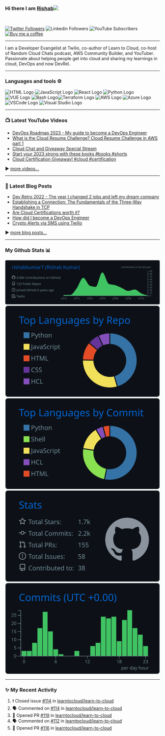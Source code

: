 ### Hi there I am [Rishab](https://rishabkumar.com)<img src="https://raw.githubusercontent.com/MartinHeinz/MartinHeinz/master/wave.gif" width="30px">
<br/>

[![Twitter Followers](https://img.shields.io/badge/Twitter-13k-blue?style=social&logo=twitter)](https://twitter.com/rishabk7)
![Linkedin Followers](https://img.shields.io/badge/LinkedIn-7k-blue?style=social&logo=linkedin) ![YouTube Subscribers](https://img.shields.io/youtube/channel/subscribers/UCtLwBE6ZNXnQdQp5o36BUxA?label=YouTube&style=social) [![Buy me a coffee](https://img.shields.io/static/v1.svg?label=Buy%20me%20a%20coffee&message=🥨&color=black&logo=buy%20me%20a%20coffee&logoColor=white&labelColor=6f4e37)](https://www.buymeacoffee.com/rishabincloud)


---

I am a Developer Evangelist at Twilio, co-author of Learn to Cloud, co-host of Random Cloud Chats podcast, AWS Community Builder, and YouTuber. Passionate about helping people get into cloud and sharing my learnings in cloud, DevOps and now DevRel. 

---

### Languages and tools ⚙️
<!-- For more icons please follow  https://github.com/MikeCodesDotNET/ColoredBadges -->
<p>
<img src="https://www.svgrepo.com/show/303205/html-5-logo.svg" alt="HTML Logo" width="50" height="50"/> <img src="https://cdn.worldvectorlogo.com/logos/logo-javascript.svg" alt="JavaScript Logo" width="50" height="50"/> <img src="https://cdn.worldvectorlogo.com/logos/react-2.svg" alt="React Logo" width="50" height="50"/> <img src="https://cdn.worldvectorlogo.com/logos/python-5.svg" alt="Python Logo" width="50" height="50"/> <img src="https://cdn.worldvectorlogo.com/logos/vue-9.svg" alt="VUE Logo" width="50" height="50"/> <img src="https://cdn.worldvectorlogo.com/logos/bash-1.svg" alt="Bash Logo" width="50" height="50"/><img src="https://cdn.worldvectorlogo.com/logos/terraform-enterprise.svg" alt="Terraform Logo" width="50" height="50"/> <img src="https://cdn.worldvectorlogo.com/logos/aws-2.svg" alt="AWS Logo" width="50" height="50"/> <img src="https://cdn.worldvectorlogo.com/logos/azure-1.svg" alt="Azure Logo" width="50" height="50"/> <img src="https://cdn.worldvectorlogo.com/logos/visual-studio-code-1.svg" alt="VSCode Logo" width="50" height="50"/> <img src="https://cdn.worldvectorlogo.com/logos/visual-studio-2013.svg" alt="Visual Studio Logo" width="50" height="50"/>
</p>

---

### 📺 Latest YouTube Videos

<!-- YOUTUBE-VIDEOS-LIST:START -->
- [DevOps Roadmap 2023 - My guide to become a DevOps Engineer](https://www.youtube.com/watch?v=jsC0Iqb679M)
- [What is the Cloud Resume Challenge? Cloud Resume Challenge in AWS part 1](https://www.youtube.com/watch?v=NNKzYhvqq5w)
- [Cloud Chat and Giveaway Special Stream](https://www.youtube.com/watch?v=1lSor-g7Yv0)
- [Start your 2023 strong with these books #books #shorts](https://www.youtube.com/watch?v=w1EntGNudZQ)
- [Cloud Certification Giveaway! #cloud #certification](https://www.youtube.com/watch?v=KjbvRZh6eHY)
<!-- YOUTUBE-VIDEOS-LIST:END -->

▶️ [more videos...](https://www.youtube.com/channel/UCtLwBE6ZNXnQdQp5o36BUxA)

---

### 📕 Latest Blog Posts
<!-- BLOG-POST-LIST:START -->
- [Dev Retro 2022 - The year I changed 2 jobs and left my dream company](https://blog.rishabkumar.com/dev-retro-2022-the-year-i-changed-2-jobs-and-left-my-dream-company)
- [Establishing a Connection: The Fundamentals of the Three-Way Handshake in TCP](https://blog.rishabkumar.com/three-way-handshake-in-tcp)
- [Are Cloud Certifications worth it?](https://blog.rishabkumar.com/are-cloud-certifications-worth-it)
- [How did I become a DevOps Engineer](https://blog.rishabkumar.com/how-did-i-become-a-devops-engineer)
- [Crypto Alerts via SMS using Twilio](https://blog.rishabkumar.com/crypto-alerts-via-sms-using-twilio)
<!-- BLOG-POST-LIST:END -->
▶️ [more blog posts...](https://blog.rishabkumar.com)

---

### My Github Stats 📊

[![](https://raw.githubusercontent.com/rishabkumar7/rishabkumar7/master/profile-summary-card-output/github_dark/0-profile-details.svg)](https://github.com/vn7n24fzkq/github-profile-summary-cards)
[![](https://raw.githubusercontent.com/rishabkumar7/rishabkumar7/master/profile-summary-card-output/github_dark/1-repos-per-language.svg)](https://github.com/vn7n24fzkq/github-profile-summary-cards) [![](https://raw.githubusercontent.com/rishabkumar7/rishabkumar7/master/profile-summary-card-output/github_dark/2-most-commit-language.svg)](https://github.com/vn7n24fzkq/github-profile-summary-cards)
[![](https://raw.githubusercontent.com/rishabkumar7/rishabkumar7/master/profile-summary-card-output/github_dark/3-stats.svg)](https://github.com/vn7n24fzkq/github-profile-summary-cards) [![](https://raw.githubusercontent.com/rishabkumar7/rishabkumar7/master/profile-summary-card-output/github_dark/4-productive-time.svg)](https://github.com/vn7n24fzkq/github-profile-summary-cards)
<!--
For future use
<a href="https://www.instagram.com/hemant.gz/">
  <img align="left" alt="Instagram" width="22px" src="https://cdn.jsdelivr.net/npm/simple-icons@v3/icons/instagram.svg" />
</a>
<a href="https://leetcode.com//">
  <img align="left" alt="Leetcode" width="22px" src="https://cdn.jsdelivr.net/npm/simple-icons@v3/icons/leetcode.svg" />
</a>
-->

---

### ✨ My Recent Activity
<!--START_SECTION:activity-->
1. ❗️ Closed issue [#114](https://github.com/learntocloud/learn-to-cloud/issues/114) in [learntocloud/learn-to-cloud](https://github.com/learntocloud/learn-to-cloud)
2. 🗣 Commented on [#114](https://github.com/learntocloud/learn-to-cloud/issues/114) in [learntocloud/learn-to-cloud](https://github.com/learntocloud/learn-to-cloud)
3. 💪 Opened PR [#119](https://github.com/learntocloud/learn-to-cloud/pull/119) in [learntocloud/learn-to-cloud](https://github.com/learntocloud/learn-to-cloud)
4. 🗣 Commented on [#112](https://github.com/learntocloud/learn-to-cloud/issues/112) in [learntocloud/learn-to-cloud](https://github.com/learntocloud/learn-to-cloud)
5. 💪 Opened PR [#116](https://github.com/learntocloud/learn-to-cloud/pull/116) in [learntocloud/learn-to-cloud](https://github.com/learntocloud/learn-to-cloud)
<!--END_SECTION:activity-->

<br/>

<!--
**rishabkumar7/rishabkumar7** is a ✨ _special_ ✨ repository because its `README.md` (this file) appears on your GitHub profile.

Here are some ideas to get you started:

- 🔭 I’m currently working on ...
- 🌱 I’m currently learning ...
- 👯 I’m looking to collaborate on ...
- 🤔 I’m looking for help with ...
- 💬 Ask me about ...
- 📫 How to reach me: ...
- 😄 Pronouns: ...
- ⚡ Fun fact: ...
-->
